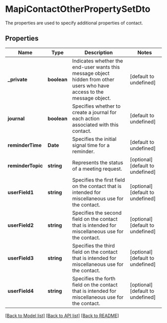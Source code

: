 # MapiContactOtherPropertySetDto

The properties are used to specify additional properties of contact.             

## Properties
Name | Type | Description | Notes
---- | ---- | ----------- | -----
**_private** | **boolean** | Indicates whether the end-user wants this message object hidden from other users who have access to the message object.              | [default to undefined]
**journal** | **boolean** | Specifies whether to create a journal for each action associated with this contact.              | [default to undefined]
**reminderTime** | **Date** | Specifies the initial signal time for a reminder.              | [default to undefined]
**reminderTopic** | **string** | Represents the status of a meeting request.              | [optional] [default to undefined]
**userField1** | **string** | Specifies the first field on the contact that is intended for miscellaneous use for the contact.              | [optional] [default to undefined]
**userField2** | **string** | Specifies the second field on the contact that is intended for miscellaneous use for the contact.              | [optional] [default to undefined]
**userField3** | **string** | Specifies the third field on the contact that is intended for miscellaneous use for the contact.              | [optional] [default to undefined]
**userField4** | **string** | Specifies the forth field on the contact that is intended for miscellaneous use for the contact.              | [optional] [default to undefined]


[[Back to Model list]](README.md#documentation-for-models) [[Back to API list]](README.md#documentation-for-api-endpoints) [[Back to README]](README.md)
